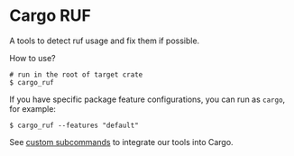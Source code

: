 # Cargo RUF
A tools to detect ruf usage and fix them if possible.

How to use?
```shell
# run in the root of target crate
$ cargo_ruf
```

If you have specific package feature configurations, you can run as `cargo`, for example:
```shell
$ cargo_ruf --features "default"
```

See [custom subcommands](https://doc.rust-lang.org/cargo/reference/external-tools.html#custom-subcommands) to integrate our tools into Cargo.